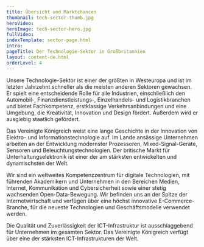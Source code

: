 ```yaml
---
title: Übersicht und Marktchancen
thumbnail: tech-sector-thumb.jpg
heroVideo: 
heroImage: tech-sector-hero.jpg
fullVideo: 
indexTemplate: sector-page.html
intro: 
pageTitle: Der Technologie-Sektor in Großbritannien
layout: content-de.html
orderLevel: 4
---
```


Unsere Technologie-Sektor ist einer der größten in Westeuropa und ist im letzten Jahrzehnt schneller als die meisten anderen Sektoren gewachsen. Er spielt eine entscheidende Rolle für alle Industrien, einschließlich den Automobil-, Finanzdienstleistungs-, Einzelhandels- und Logistikbranchen und bietet Fachkompetenz, erstklassige Verkehrsanbindungen und eine Umgebung, die Kreativität, Innovation und Design fördert. Außerdem wird er ausgiebig staatlich gefördert.

Das Vereinigte Königreich weist eine lange Geschichte in der Innovation von Elektro- und Informationstechnologie auf. Im Lande ansässige Unternehmen arbeiten an der Entwicklung modernster Prozessoren, Mixed-Signal-Geräte, Sensoren und Beleuchtungstechnologien. Der britische Markt für Unterhaltungselektronik ist einer der am stärksten entwickelten und dynamischsten der Welt.

Wir sind ein weltweites Kompetenzzentrum für digitale Technologien, mit führenden Akademikern und Unternehmen in den Bereichen Medien, Internet, Kommunikation und Cybersicherheit sowie einer stetig wachsenden Open-Data-Bewegung. Wir befinden uns an der Spitze der Internetwirtschaft und verfügen über eine höchst innovative E-Commerce-Branche, für die neueste Technologien und Geschäftsmodelle verwendet werden.

Die Qualität und Zuverlässigkeit der ICT-Infrastruktur ist ausschlaggebend für Unternehmen im gesamten Sektor. Das Vereinigte Königreich verfügt über eine der stärksten ICT-Infrastrukturen der Welt.
